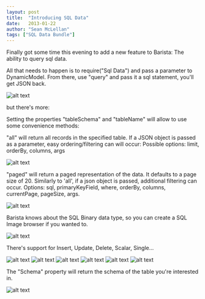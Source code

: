 ```yaml
---
layout: post
title:  "Introducing SQL Data"
date:   2013-01-22
author: "Sean McLellan"
tags: ["SQL Data Bundle"]
---
```

Finally got some time this evening to add a new feature to Barista: The ability to query sql data.

All that needs to happen is to require("Sql Data") and pass a parameter to DynamicModel.
From there, use "query" and pass it a sql statement, you'll get JSON back.

![alt text](/img/2012-11-08-sql-data-bundle-01.png "JSON Response")

but there's more:

Setting the properties "tableSchema" and "tableName" will allow to use some convenience methods:

"all" will return all records in the specified table.
If a JSON object is passed as a parameter, easy ordering/filtering can will occur:
Possible options: limit, orderBy, columns, args

![alt text](/img/2012-11-08-sql-data-bundle-02.png "Query")

"paged" will return a paged representation of the data. It defaults to a page size of 20.
Similarly to 'all', if a json object is passed, additional filtering can occur.
Options: sql, primaryKeyField, where, orderBy, columns, currentPage, pageSize, args.

![alt text](/img/2012-11-08-sql-data-bundle-03.png "Paged Query")

Barista knows about the SQL Binary data type, so you can create a SQL Image browser if you wanted to.

![alt text](/img/2012-11-08-sql-data-bundle-04.png "Binary Data Type")

There's support for Insert, Update, Delete, Scalar, Single…
 
![alt text](/img/2012-11-08-sql-data-bundle-05.png "Insert")
![alt text](/img/2012-11-08-sql-data-bundle-06.png "Retrieve")
![alt text](/img/2012-11-08-sql-data-bundle-07.png "Update")
![alt text](/img/2012-11-08-sql-data-bundle-08.png "Retrieve")
![alt text](/img/2012-11-08-sql-data-bundle-09.png "Delete")
![alt text](/img/2012-11-08-sql-data-bundle-10.png "Query")
 
 



The "Schema" property will return the schema of the table you're interested in.

![alt text](/img/2012-11-08-sql-data-bundle-11.png "Schema")